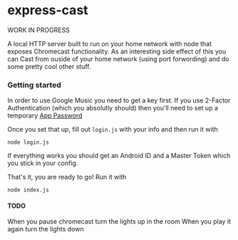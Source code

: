 # express-cast
WORK IN PROGRESS

A local HTTP server built to run on your home network with node that exposes Chromecast functionality. As an interesting side effect of this you can Cast from ouside of your home network (using port forwording) and do some pretty cool other stuff.

### Getting started
In order to use Google Music you need to get a key first. If you use 2-Factor Authentication (which you absolutly should) then you'll need to set up a temporary [App Password](https://security.google.com/settings/security/apppasswords)

Once you set that up, fill out `login.js` with your info and then run it with
```
node login.js
```
If everything works you should get an Android ID and a Master Token which you stick in your config.

That's it, you are ready to go! Run it with
```
node index.js
```


#### TODO
When you pause chromecast turn the lights up in the room
When you play it again turn the lights down